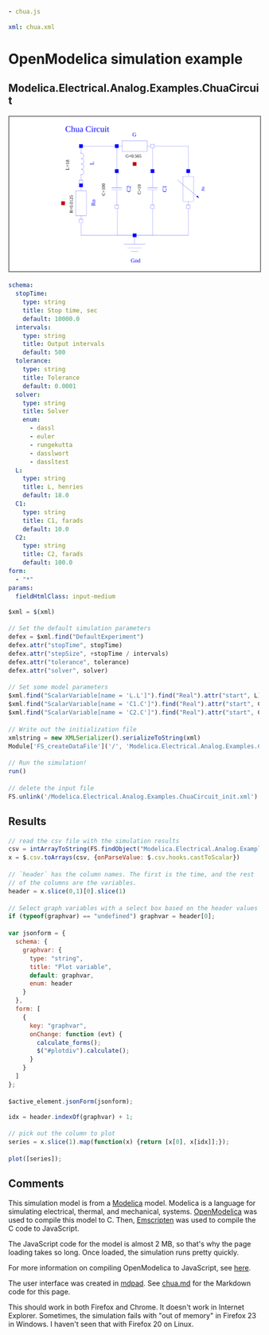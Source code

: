 ```yaml script=scriptloader
- chua.js
```

```yaml script=dataloader
xml: chua.xml 
```


# OpenModelica simulation example
## Modelica.Electrical.Analog.Examples.ChuaCircuit

<img src=chua.svg class="pull-right" style="width:540px; background-color:#ffffff; border:2px solid gray" />


```yaml jquery=jsonForm class="form-horizontal" name=frm 
schema: 
  stopTime:
    type: string
    title: Stop time, sec
    default: 10000.0
  intervals:
    type: string
    title: Output intervals
    default: 500
  tolerance:
    type: string
    title: Tolerance
    default: 0.0001
  solver: 
    type: string
    title: Solver
    enum: 
      - dassl
      - euler
      - rungekutta
      - dasslwort
      - dassltest
  L: 
    type: string
    title: L, henries
    default: 18.0
  C1: 
    type: string
    title: C1, farads
    default: 10.0
  C2: 
    type: string
    title: C2, farads
    default: 100.0
form: 
  - "*"
params:
  fieldHtmlClass: input-medium
```

```js
$xml = $(xml)

// Set the default simulation parameters
defex = $xml.find("DefaultExperiment")
defex.attr("stopTime", stopTime)
defex.attr("stepSize", +stopTime / intervals)
defex.attr("tolerance", tolerance)
defex.attr("solver", solver)

// Set some model parameters
$xml.find("ScalarVariable[name = 'L.L']").find("Real").attr("start", L)
$xml.find("ScalarVariable[name = 'C1.C']").find("Real").attr("start", C1)
$xml.find("ScalarVariable[name = 'C2.C']").find("Real").attr("start", C2)

// Write out the initialization file
xmlstring = new XMLSerializer().serializeToString(xml)
Module['FS_createDataFile']('/', 'Modelica.Electrical.Analog.Examples.ChuaCircuit_init.xml', xmlstring, true, true)

// Run the simulation!
run()

// delete the input file
FS.unlink('/Modelica.Electrical.Analog.Examples.ChuaCircuit_init.xml')
```

## Results

```js
// read the csv file with the simulation results
csv = intArrayToString(FS.findObject("Modelica.Electrical.Analog.Examples.ChuaCircuit_res.csv").contents)
x = $.csv.toArrays(csv, {onParseValue: $.csv.hooks.castToScalar})

// `header` has the column names. The first is the time, and the rest
// of the columns are the variables.
header = x.slice(0,1)[0].slice(1)

// Select graph variables with a select box based on the header values
if (typeof(graphvar) == "undefined") graphvar = header[0];

var jsonform = {
  schema: {
    graphvar: {
      type: "string",
      title: "Plot variable",
      default: graphvar,
      enum: header
    }
  },
  form: [
    {
      key: "graphvar",
      onChange: function (evt) {
        calculate_forms();
        $("#plotdiv").calculate();
      }
    }
  ]
};

$active_element.jsonForm(jsonform);
```

```js id=plotdiv
idx = header.indexOf(graphvar) + 1;

// pick out the column to plot
series = x.slice(1).map(function(x) {return [x[0], x[idx]];});

plot([series]);
```

## Comments

This simulation model is from a [Modelica](http://modelica.org) model.
Modelica is a language for simulating electrical, thermal, and
mechanical, systems. [OpenModelica](http://openmodelica.org) was used
to compile this model to C. Then, [Emscripten](http://emscripten.org/)
was used to compile the C code to JavaScript.

The JavaScript code for the model is almost 2 MB, so that's why the
page loading takes so long. Once loaded, the simulation runs pretty
quickly.

For more information on compiling OpenModelica to JavaScript, see
[here](https://github.com/tshort/openmodelica-javascript).

The user interface was created in
[mdpad](http://tshort.github.io/mdpad/). See
[chua.md](http://tshort.github.io/mdpad/chua.md) for the Markdown code
for this page.

This should work in both Firefox and Chrome. It doesn't work in
Internet Explorer. Sometimes, the simulation fails with "out of
memory" in Firefox 23 in Windows. I haven't seen that with Firefox 20
on Linux.
